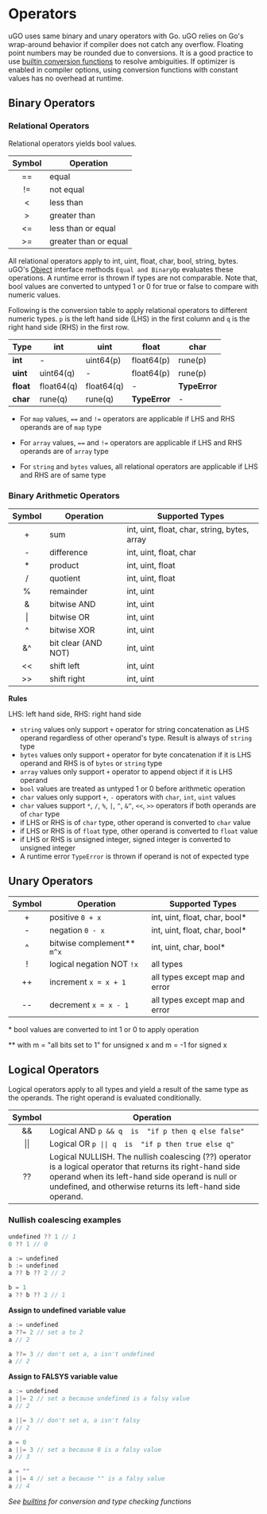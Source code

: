 # Operators

uGO uses same binary and unary operators with Go. uGO relies on Go's wrap-around
behavior if compiler does not catch any overflow. Floating point numbers may be
rounded due to conversions. It is a good practice to use [builtin conversion
functions](builtins.md) to resolve ambiguities. If optimizer is enabled in
compiler options, using conversion functions with constant values has no
overhead at runtime.

## Binary Operators

### Relational Operators

Relational operators yields bool values.

| Symbol | Operation             |
|:------:|-----------------------|
|   ==   | equal                 |
|   !=   | not equal             |
|    <   | less than             |
|    >   | greater than          |
|   <=   | less than or equal    |
|   >=   | greater than or equal |

All relational operators apply to int, uint, float, char, bool, string, bytes.
uGO's [Object](tutorial.md#interfaces) interface methods `Equal and BinaryOp`
evaluates these operations. A runtime error is thrown if types are not
comparable. Note that, bool values are converted to untyped 1 or 0 for true or
false to compare with numeric values.

Following is the conversion table to apply relational operators to different
numeric types. `p` is the left hand side (LHS) in the first column and `q` is
the right hand side (RHS) in the first row.

| Type      | int        | uint       | float          | char          |
|:----------|------------|------------|----------------|---------------|
| **int**   | -          | uint64(p)  | float64(p)     | rune(p)       |
| **uint**  | uint64(q)  | -          | float64(p)     | rune(p)       |
| **float** | float64(q) | float64(q) | -              | **TypeError** |
| **char**  | rune(q)    | rune(q)    | **TypeError**  | -             |

- For `map` values, `==` and `!=` operators are applicable if LHS and RHS
  operands are of `map` type

- For `array` values, `==` and `!=` operators are applicable if LHS and RHS
  operands are of `array` type

- For `string` and `bytes` values, all relational operators are applicable if
  LHS and RHS are of same type

### Binary Arithmetic Operators

| Symbol | Operation          | Supported Types                              |
|:------:|--------------------|----------------------------------------------|
|    +   | sum                | int, uint, float, char, string, bytes, array |
|    -   | difference         | int, uint, float, char                       |
|    *   | product            | int, uint, float                             |
|    /   | quotient           | int, uint, float                             |
|   %    | remainder          | int, uint                                    |
|   &    | bitwise AND        | int, uint                                    |
|   \|   | bitwise OR         | int, uint                                    |
|   ^    | bitwise XOR        | int, uint                                    |
|   &^   | bit clear (AND NOT)| int, uint                                    |
|   <<   | shift left         | int, uint                                    |
|   >>   | shift right        | int, uint                                    |

**Rules**

LHS: left hand side, RHS: right hand side

- `string` values only support `+` operator for string concatenation as LHS
  operand regardless of other operand's type. Result is always of `string` type
- `bytes` values only support `+` operator for byte concatenation if it is LHS
  operand and RHS is of `bytes` or `string` type
- `array` values only support `+` operator to append object if it is LHS operand
- `bool` values are treated as untyped 1 or 0 before arithmetic operation
- `char` values only support `+`, `-` operators with `char`, `int`, `uint`
  values
- `char` values support `*`, `/`, `%`, `|`, `^`, `&^`, `<<`, `>>` operators
  if both operands are of `char` type
- if LHS or RHS is of `char` type, other operand is converted to `char` value
- if LHS or RHS is of `float` type, other operand is converted to `float` value
- if LHS or RHS is unsigned integer, signed integer is converted to unsigned
  integer
- A runtime error `TypeError` is thrown if operand is not of expected type

## Unary Operators

| Symbol | Operation                  | Supported Types                |
|:------:|----------------------------|--------------------------------|
|    +   | positive `0 + x`           | int, uint, float, char, bool*  |
|    -   | negation `0 - x`           | int, uint, float, char, bool*  |
|    ^   | bitwise complement** `m^x` | int, uint, char, bool*         |
|    !   | logical negation NOT `!x`  | all types                      |
|   ++   | increment `x = x + 1`      | all types except map and error |
|   --   | decrement `x = x - 1`      | all types except map and error |

\* bool values are converted to int 1 or 0 to apply operation

\*\* with m = "all bits set to 1" for unsigned x and  m = -1 for signed x

## Logical Operators

Logical operators apply to all types and yield a result of the same type as the
operands. The right operand is evaluated conditionally.

| Symbol | Operation                                                                                                                                                                                                                     |
|:------:|-------------------------------------------------------------------------------------------------------------------------------------------------------------------------------------------------------------------------------|
|   &&   | Logical AND  `p && q  is  "if p then q else false"`                                                                                                                                                                           |
|  \|\|  | Logical OR  `p \|\| q  is  "if p then true else q"`                                                                                                                                                                           |
|   ??   | Logical NULLISH. The nullish coalescing (??) operator is a logical operator that returns its right-hand side operand when its left-hand side operand is null or undefined, and otherwise returns its left-hand side operand.  |

### Nullish coalescing examples

```go
undefined ?? 1 // 1
0 ?? 1 // 0

a := undefined
b := undefined
a ?? b ?? 2 // 2

b = 1
a ?? b ?? 2 // 1
```

**Assign to undefined variable value**

```go
a := undefined
a ??= 2 // set a to 2
a // 2

a ??= 3 // don't set a, a isn't undefined
a // 2
```

**Assign to FALSYS variable value**

```go
a := undefined
a ||= 2 // set a because undefined is a falsy value
a // 2

a ||= 3 // don't set a, a isn't falsy
a // 2

a = 0
a ||= 3 // set a because 0 is a falsy value
a // 3

a = ""
a ||= 4 // set a because "" is a falsy value
a // 4
```

_See [builtins](builtins.md) for conversion and type checking functions_

